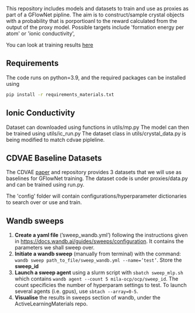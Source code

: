 This repository includes models and datasets to train and use as proxies as part of a GFlowNet pipline. The aim is to construct/sample crystal objects with a probability that is porportioanl to the reward calculated from the output of the proxy model. Possible targets include 'formation energy per atom' or 'ionic conductivity',

You can look at training results [here](https://wandb.ai/crystal-gfns?shareProfileType=copy)

## Requirements

The code runs on python=3.9, and the required packages can be installed using

```bash
pip install -r requirements_materials.txt
```

## Ionic Conductivity

Dataset can downloaded using functions in utils/mp.py
The model can then be trained using utils/ic\_run.py
The dataset class in utils/crystal\_data.py is being modified
to match cdvae pipleline.

## CDVAE Baseline Datasets

The CDVAE [paper](https://arxiv.org/abs/2110.06197) and repository provides 3 datasets that we will use as baselines for GFlowNet training. The dataset code is under proxies/data.py and can be trained using run.py.

The 'config' folder will contain configurations/hyperparameter dictionaries to search over or use and train.

## Wandb sweeps

1. **Create a yaml file** (’sweep_wandb.yml’) following the instructions given in https://docs.wandb.ai/guides/sweeps/configuration. It contains the parameters we shall sweep over. 
2. **Initiate a wandb sweep** (manually from terminal) with the command: 
`wandb sweep path_to_file/sweep_wandb.yml --name=’test’`. Store the **sweep_id**
3. **Launch a sweep agent** using a slurm script with
`sbatch sweep_mlp.sh` which contains `wandb agent --count 5 mila-ocp/ocp/sweep_id`. The count specificies the number of hyperparam settings to test. To launch several agents (i.e. gpus), use `sbtach --array=0-5`.
4. **Visualise** the results in sweeps section of wandb, under the ActiveLearningMaterials repo. 